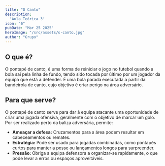 ```yaml
---
title: "O Canto"
description:
  'Aula Teórica 3'
icon: "6"
pubDate: "Mar 25 2025"
heroImage: "/src/assets/o-canto.jpg"
author: "Grupo"
---
```


## O que é? 

O pontapé de canto, é uma forma de reiniciar o jogo no futebol quando a bola sai pela linha de fundo, tendo sido tocada por último por um jogador da equipa que está a defender. É uma bola parada executada a partir da bandeirola de canto, cujo objetivo é criar perigo na área adversário. 

## Para que serve? 

O pontapé de canto serve para dar à equipa atacante uma oportunidade de criar uma jogada ofensiva, geralmente com o objetivo de marcar um golo. Por ser realizado perto da baliza adversária, permite: 

- __Ameaçar a defesa:__ Cruzamentos para a área podem resultar em cabeceamentos ou remates. 
- __Estratégia:__ Pode ser usado para jogadas combinadas, como pontapés curtos para manter a posse ou lançamentos longos para surpreender. 
- __Pressão:__ Obriga a equipa defensora a organizar-se rapidamente, o que pode levar a erros ou espaços aproveitáveis. 